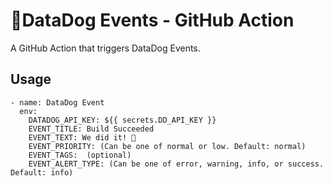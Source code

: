 # 🐶DataDog Events - GitHub Action

A GitHub Action that triggers DataDog Events.

## Usage

```
- name: DataDog Event
  env:
    DATADOG_API_KEY: ${{ secrets.DD_API_KEY }}
    EVENT_TITLE: Build Succeeded
    EVENT_TEXT: We did it! 🎉
    EVENT_PRIORITY: (Can be one of normal or low. Default: normal)
    EVENT_TAGS:  (optional)
    EVENT_ALERT_TYPE: (Can be one of error, warning, info, or success. Default: info)
```